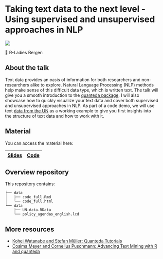 # Taking text data to the next level - Using supervised and unsupervised approaches in NLP

[![](https://slack-imgs.com/?c=1&o1=ro&url=https%3A%2F%2Fsecure.meetupstatic.com%2Fphotos%2Fevent%2F3%2Fd%2Fa%2Fd%2F600_493395789.jpeg)](https://www.meetup.com/rladies-bergen/events/274392883/)

📍 R-Ladies Bergen

## About the talk

Text data provides an oasis of information for both researchers and non-researchers alike to explore. Natural Language Processing (NLP) methods help make sense of this difficult data type, which is written text. The talk will give you a smooth introduction to the [quanteda package](https://quanteda.io/). I will also showcase how to quickly visualize your text data and cover both supervised and unsupervised approaches in NLP. As part of a code demo, we will use text [data from the UN](https://doi.org/10.7910/DVN/0TJX8Y) as a working example to give you first insights into the structure of text data and how to work with it.

## Material

You can access the material here:

| [Slides](http://cosimameyer.rbind.io/slides/nlp-rladies/talk#1) | [Code]() |
|--------|----------|


## Overview repository

This repository contains:

```
├── data
│   ├── code_full.Rmd
│   └── code_full.html
└── data
    ├── UN-data.RData
    └── policy_agendas_english.lcd
```

## More resources

- [Kohei Watanabe and Stefan Müller: Quanteda Tutorials](https://tutorials.quanteda.io)
- [Cosima Meyer and Cornelius Puschmann: Advancing Text Mining with R and quanteda](https://www.mzes.uni-mannheim.de/socialsciencedatalab/article/advancing-text-mining/)
